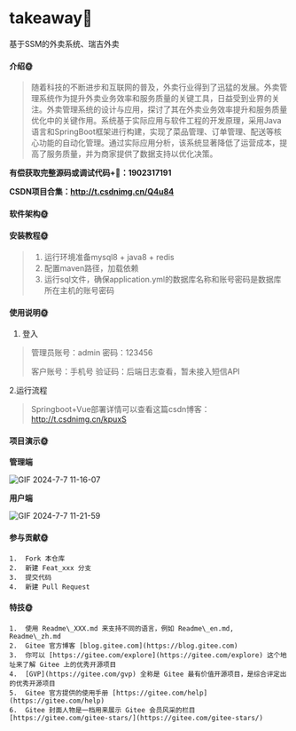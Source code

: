 # takeaway🎂
基于SSM的外卖系统、瑞吉外卖

#### 介绍🌞

> 随着科技的不断进步和互联网的普及，外卖行业得到了迅猛的发展。外卖管理系统作为提升外卖业务效率和服务质量的关键工具，日益受到业界的关注。外卖管理系统的设计与应用，探讨了其在外卖业务效率提升和服务质量优化中的关键作用。系统基于实际应用与软件工程的开发原理，采用Java语言和SpringBoot框架进行构建，实现了菜品管理、订单管理、配送等核心功能的自动化管理。通过实际应用分析，该系统显著降低了运营成本，提高了服务质量，并为商家提供了数据支持以优化决策。

**有偿获取完整源码或调试代码+🐧：1902317191**

**CSDN项目合集：http://t.csdnimg.cn/Q4u84**

#### 软件架构🌞



#### 安装教程🌞

> 1. 运行环境准备mysql8 + java8 + redis
> 2. 配置maven路径，加载依赖
> 3. 运行sql文件，确保application.yml的数据库名称和账号密码是数据库所在主机的账号密码

#### 使用说明🌞

1. 登入

> 管理员账号：admin	密码：123456
>
> 客户账号：手机号	验证码：后端日志查看，暂未接入短信API

2.运行流程

>  Springboot+Vue部署详情可以查看这篇csdn博客：http://t.csdnimg.cn/kpuxS

#### 项目演示🌞

**管理端**

![GIF 2024-7-7 11-16-07](https://github.com/luooin/takeaway/assets/85004172/91ebe9b2-4484-492c-83fe-985ce5366d7a)

**用户端**

![GIF 2024-7-7 11-21-59](https://github.com/luooin/takeaway/assets/85004172/a1656216-7293-42b5-bef3-92c43f2a838f)


#### 参与贡献🌞

    1.  Fork 本仓库
    2.  新建 Feat_xxx 分支
    3.  提交代码
    4.  新建 Pull Request


#### 特技🌞

    1.  使用 Readme\_XXX.md 来支持不同的语言，例如 Readme\_en.md, Readme\_zh.md
    2.  Gitee 官方博客 [blog.gitee.com](https://blog.gitee.com)
    3.  你可以 [https://gitee.com/explore](https://gitee.com/explore) 这个地址来了解 Gitee 上的优秀开源项目
    4.  [GVP](https://gitee.com/gvp) 全称是 Gitee 最有价值开源项目，是综合评定出的优秀开源项目
    5.  Gitee 官方提供的使用手册 [https://gitee.com/help](https://gitee.com/help)
    6.  Gitee 封面人物是一档用来展示 Gitee 会员风采的栏目 [https://gitee.com/gitee-stars/](https://gitee.com/gitee-stars/)

